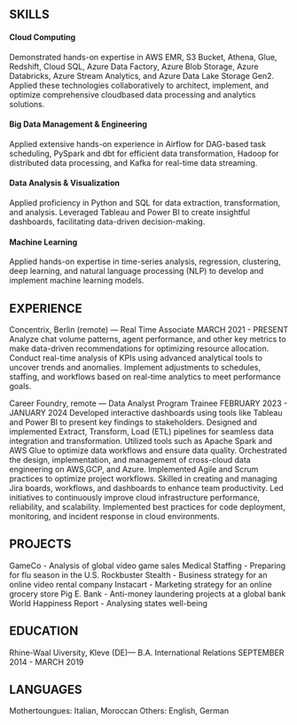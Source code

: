 ## SKILLS
#### Cloud Computing
Demonstrated hands-on expertise in AWS EMR, S3 Bucket, Athena, Glue, Redshift, Cloud SQL, Azure Data
Factory, Azure Blob Storage, Azure Databricks, Azure Stream Analytics, and Azure Data Lake Storage Gen2.
Applied these technologies collaboratively to architect, implement, and optimize comprehensive cloudbased data processing and analytics solutions.
#### Big Data Management & Engineering
Applied extensive hands-on experience in Airflow for DAG-based task scheduling, PySpark and dbt for
efficient data transformation, Hadoop for distributed data processing, and Kafka for real-time data
streaming.
#### Data Analysis & Visualization
Applied proficiency in Python and SQL for data extraction, transformation, and analysis. Leveraged Tableau
and Power BI to create insightful dashboards, facilitating data-driven decision-making.
#### Machine Learning
Applied hands-on expertise in time-series analysis, regression, clustering, deep learning, and natural
language processing (NLP) to develop and implement machine learning models.
## EXPERIENCE
Concentrix, Berlin (remote) — Real Time Associate
MARCH 2021 - PRESENT
Analyze chat volume patterns, agent performance, and other key metrics to make data-driven recommendations for optimizing resource allocation.
Conduct real-time analysis of KPIs using advanced analytical tools to uncover trends and anomalies.
Implement adjustments to schedules, staffing, and workflows based on real-time analytics to meet performance goals.

Career Foundry, remote — Data Analyst Program Trainee
FEBRUARY 2023 - JANUARY 2024
Developed interactive dashboards using tools like Tableau and Power BI to present key findings to stakeholders.
Designed and implemented Extract, Transform, Load (ETL) pipelines for seamless data integration and transformation.
Utilized tools such as Apache Spark and AWS Glue to optimize data workflows and ensure data quality.
Orchestrated the design, implementation, and management of cross-cloud data engineering on AWS,GCP, and Azure.
Implemented Agile and Scrum practices to optimize project workflows.
Skilled in creating and managing Jira boards, workflows, and dashboards to enhance team productivity.
Led initiatives to continuously improve cloud infrastructure performance, reliability, and scalability.
Implemented best practices for code deployment, monitoring, and incident response in cloud environments.
## PROJECTS
GameCo - Analysis of global video game sales
Medical Staffing - Preparing for flu season in the U.S.
Rockbuster Stealth - Business strategy for an online video rental company
Instacart - Marketing strategy for an online grocery store
Pig E. Bank - Anti-money laundering projects at a global bank
World Happiness Report - Analysing states well-being
## EDUCATION
Rhine-Waal Uiversity, Kleve (DE)— B.A. International Relations 
SEPTEMBER 2014 - MARCH 2019
## LANGUAGES
Mothertoungues: Italian, Moroccan
Others: English, German
